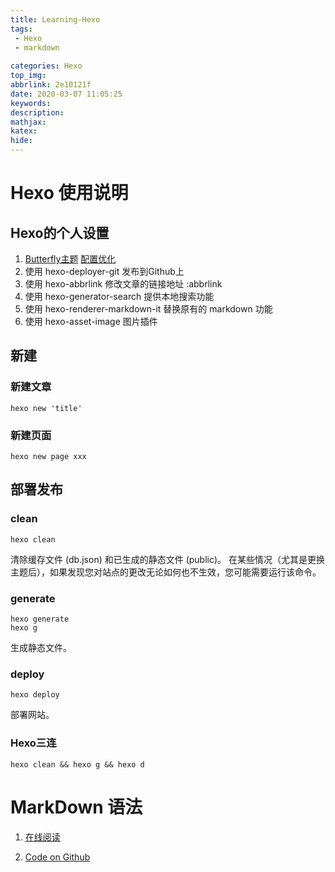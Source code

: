 ```yaml
---
title: Learning-Hexo
tags: 
 - Hexo
 - markdown
 
categories: Hexo
top_img: 
abbrlink: 2e10121f
date: 2020-03-07 11:05:25
keywords:
description:
mathjax:
katex:
hide: 
---
```



# Hexo 使用说明 

## Hexo的个人设置

1. [Butterfly主题](https://jerryc.me/posts/21cfbf15/) [配置优化](https://www.lucfzy.com/2020/02/butterfly-theme/)
1. 使用 hexo-deployer-git 发布到Github上
1. 使用 hexo-abbrlink 修改文章的链接地址 :abbrlink
1. 使用 hexo-generator-search 提供本地搜索功能
1. 使用 hexo-renderer-markdown-it 替换原有的 markdown 功能
1. 使用 hexo-asset-image 图片插件



## 新建
### 新建文章 
```
hexo new 'title'
```
### 新建页面
```
hexo new page xxx
```

## 部署发布
### clean
```
hexo clean
```
清除缓存文件 (db.json) 和已生成的静态文件 (public)。
在某些情况（尤其是更换主题后），如果发现您对站点的更改无论如何也不生效，您可能需要运行该命令。

### generate
```batch
hexo generate
hexo g
```
生成静态文件。

### deploy
```
hexo deploy
```
部署网站。

### Hexo三连
```batch
hexo clean && hexo g && hexo d
```

# MarkDown 语法

1. [在线阅读](http://xianbai.me/learn-md/)

2. [Code on Github](https://github.com/LearnShare/Learning-Markdown/tree/v2)




